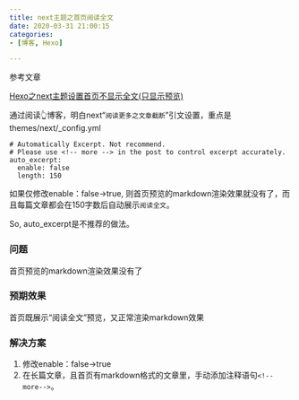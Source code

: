 ```yaml
---
title: next主题之首页阅读全文
date: 2020-03-31 21:00:15
categories:
- [博客, Hexo]

---
```


参考文章

[Hexo之next主题设置首页不显示全文(只显示预览)](https://www.jianshu.com/p/393d067dba8d)

通过阅读👆博客，明白next“`阅读更多之文章截断`”引文设置，重点是themes/next/_config.yml  
<!--more-->

```
# Automatically Excerpt. Not recommend.
# Please use <!-- more --> in the post to control excerpt accurately.
auto_excerpt:
  enable: false
  length: 150
```
如果仅修改enable：false->true, 则首页预览的markdown渲染效果就没有了，而且每篇文章都会在150字数后自动展示`阅读全文`。

So, auto_excerpt是不推荐的做法。
### 问题
首页预览的markdown渲染效果没有了
### 预期效果
首页既展示“阅读全文”预览，又正常渲染markdown效果
### 解决方案
1. 修改enable：false->true
2. 在长篇文章，且首页有markdown格式的文章里，手动添加注释语句`<!--more-->`。